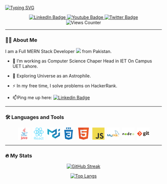 [![Typing SVG](https://readme-typing-svg.herokuapp.com?duration=6000&center=true&width=1000&lines=Hi+there+%F0%9F%91%8B!+I'm+Hamza+Akhtar)](https://git.io/typing-svg)

<div id="badges" align="center">
  <a href="https://www.linkedin.com/in/hamza-akhtar-dev/">
    <img src="https://img.shields.io/badge/LinkedIn-blue?style=for-the-badge&logo=linkedin&logoColor=white" alt="LinkedIn Badge"/>
  </a>
  <a href="https://www.youtube.com/channel/UCQNrmslzRXs9IwIsQd97BcA">
    <img src="https://img.shields.io/badge/YouTube-red?style=for-the-badge&logo=youtube&logoColor=white" alt="Youtube Badge"/>
  </a>
  <a href="https://twitter.com/i_TheMartian">
    <img src="https://img.shields.io/badge/Twitter-blue?style=for-the-badge&logo=twitter&logoColor=white" alt="Twitter Badge"/>
  </a>
</div>

<div align="center">
    <img src="https://komarev.com/ghpvc/?username=hamza-akhtar-dev&style=flat-square&color=blue" alt="Views Counter"/>
</div>

---

### :man_technologist: About Me

I am a Full MERN Stack Developer <img src="https://media.giphy.com/media/WUlplcMpOCEmTGBtBW/giphy.gif" width="30"> from Pakistan.

- :telescope: I’m working as Computer Science Chaper Head in IET On Campus UET Lahore.

- :seedling: Exploring Universe as an Astrophile.

- :zap: In my free time, I solve problems on HackerRank.

- :mailbox:Ping me up here: [![Linkedin Badge](https://img.shields.io/badge/LinkedIn-blue?style=for-the-badge&logo=linkedin&logoColor=white)](https://www.linkedin.com/in/hamza-akhtar-dev/)

---

### :hammer_and_wrench: Languages and Tools

<div align="center">
  <img src="https://github.com/devicons/devicon/blob/master/icons/java/java-original-wordmark.svg" title="Java" alt="Java" width="40" height="40"/>&nbsp;
  <img src="https://github.com/devicons/devicon/blob/master/icons/react/react-original-wordmark.svg" title="React" alt="React" width="40" height="40"/>&nbsp;
  <img src="https://github.com/devicons/devicon/blob/master/icons/materialui/materialui-original.svg" title="Material UI" alt="Material UI" width="40" height="40"/>&nbsp;
  <img src="https://github.com/devicons/devicon/blob/master/icons/css3/css3-plain-wordmark.svg"  title="CSS3" alt="CSS" width="40" height="40"/>&nbsp;
  <img src="https://github.com/devicons/devicon/blob/master/icons/html5/html5-original.svg" title="HTML5" alt="HTML" width="40" height="40"/>&nbsp;
  <img src="https://github.com/devicons/devicon/blob/master/icons/javascript/javascript-original.svg" title="JavaScript" alt="JavaScript" width="40" height="40"/>&nbsp;
  <img src="https://github.com/devicons/devicon/blob/master/icons/mysql/mysql-original-wordmark.svg" title="MySQL"  alt="MySQL" width="40" height="40"/>&nbsp;
  <img src="https://github.com/devicons/devicon/blob/master/icons/nodejs/nodejs-original-wordmark.svg" title="NodeJS" alt="NodeJS" width="40" height="40"/>&nbsp;
  <img src="https://github.com/devicons/devicon/blob/master/icons/git/git-original-wordmark.svg" title="Git" **alt="Git" width="40" height="40"/>
</div>

---

### :fire: My Stats

<div align="center">

  [![GitHub Streak](http://github-readme-streak-stats.herokuapp.com?user=hamza-akhtar-dev&theme=dark&background=000000)](https://git.io/streak-stats)

  [![Top Langs](https://github-readme-stats.vercel.app/api/top-langs/?username=hamza-akhtar-dev)](https://github.com/anuraghazra/github-readme-stats)

</div>